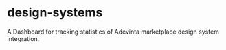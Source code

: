 # design-systems

A Dashboard for tracking statistics of Adevinta marketplace design system integration.